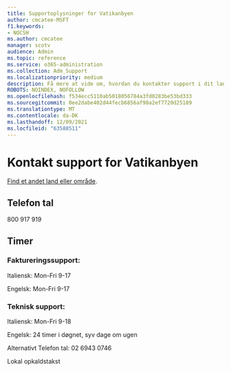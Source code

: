 ```yaml
---
title: Supportoplysninger for Vatikanbyen
author: cmcatee-MSFT
f1.keywords:
- NOCSH
ms.author: cmcatee
manager: scotv
audience: Admin
ms.topic: reference
ms.service: o365-administration
ms.collection: Adm_Support
ms.localizationpriority: medium
description: Få mere at vide om, hvordan du kontakter support i dit land eller område.
ROBOTS: NOINDEX, NOFOLLOW
ms.openlocfilehash: f534ecc5110ab5018056784a3fd0283be53bd333
ms.sourcegitcommit: 0ee2dabe402d44fecb6856af98a2ef7720d25189
ms.translationtype: MT
ms.contentlocale: da-DK
ms.lasthandoff: 12/09/2021
ms.locfileid: "63588511"
---
```

# <a name="contact-support-for-vatican-city"></a>Kontakt support for Vatikanbyen

[Find et andet land eller område](../get-help-support.md).

## <a name="phone-number"></a>Telefon tal
800 917 919

## <a name="hours"></a>Timer
### <a name="billing-support"></a>Faktureringssupport:

Italiensk: Mon-Fri 9-17

Engelsk: Mon-Fri 9-17

### <a name="technical-support"></a>Teknisk support:

Italiensk: Mon-Fri 9-18

Engelsk: 24 timer i døgnet, syv dage om ugen

Alternativt Telefon tal: 02 6943 0746

Lokal opkaldstakst
